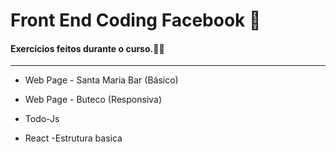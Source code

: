 # Front End Coding Facebook :blue_heart:

#### Exercícios feitos durante o curso.:man_student:

------



-  Web Page - Santa Maria Bar (Básico)

- Web Page - Buteco (Responsiva)

- Todo-Js

- React -Estrutura basica

   

  

  







